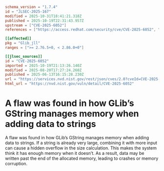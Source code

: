 ```toml
schema_version = "1.7.4"
id = "JLSEC-2025-167"
modified = 2025-10-31T18:41:21.318Z
published = 2025-10-19T22:31:43.957Z
upstream = ["CVE-2025-6052"]
references = ["https://access.redhat.com/security/cve/CVE-2025-6052", "https://bugzilla.redhat.com/show_bug.cgi?id=2372666"]

[[affected]]
pkg = "Glib_jll"
ranges = [">= 2.76.5+0, < 2.86.0+0"]

[[jlsec_sources]]
id = "CVE-2025-6052"
imported = 2025-10-19T21:13:26.140Z
modified = 2025-08-20T17:27:24.260Z
published = 2025-06-13T16:15:28.230Z
url = "https://services.nvd.nist.gov/rest/json/cves/2.0?cveId=CVE-2025-6052"
html_url = "https://nvd.nist.gov/vuln/detail/CVE-2025-6052"
```

# A flaw was found in how GLib’s GString manages memory when adding data to strings

A flaw was found in how GLib’s GString manages memory when adding data to strings. If a string is already very large, combining it with more input can cause a hidden overflow in the size calculation. This makes the system think it has enough memory when it doesn’t. As a result, data may be written past the end of the allocated memory, leading to crashes or memory corruption.

